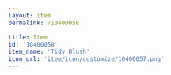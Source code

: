 ```yaml
---
layout: item
permalink: /10400058

title: Item
id: '10400058'
item_name: 'Tidy Blush'
icon_url: 'item/icon/customize/10400057.png'
---
```

